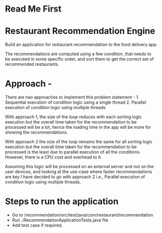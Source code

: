 # Read Me First

# Restaurant Recommendation Engine
Build an application for restaurant recommendation to the food delivery app.

The recommendations are computed using a few condition, that needs to be executed in some specific order, 
and sort them to get the correct set of recommended restaurants.

# Approach -
There are two approaches to implement this problem statement -
    1. Sequential execution of condition logic using a single thread
    2. Parallel execution of condition logic using multiple threads

With approach 1, the size of the loop reduces with each sorting logic execution but the overall time 
taken for the recommendation to be processed will be a lot, hence the loading time in the app will be more 
for showing the recommendations. 

With approach 2 the size of the loop remains the same for all sorting logic execution but the overall time 
taken for the recommendation to be processed is the least due to parallel execution of all the conditions. 
However, there is a CPU cost and overhead to it. 

Assuming this logic will be processed on an external server and not on the user devices, and looking at 
the use-case where faster recommendations are key I have decided to go with approach 2 
i.e., Parallel execution of condition logic using multiple threads. 

# Steps to run the application
 - Go to /recommendation/src/test/java/com/restaurant/recommendation
 - Run ./RecommendationApplicationTests.java file
 - Add test case if required. 


